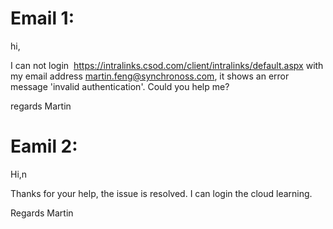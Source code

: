 # Email 1:
hi,

I can not login  https://intralinks.csod.com/client/intralinks/default.aspx with my email address martin.feng@synchronoss.com, it shows an error message 'invalid authentication'. Could you help me?
 
regards
Martin

# Eamil 2:
Hi,n

Thanks for your help, the issue is resolved. I can login the cloud learning.

Regards
Martin
